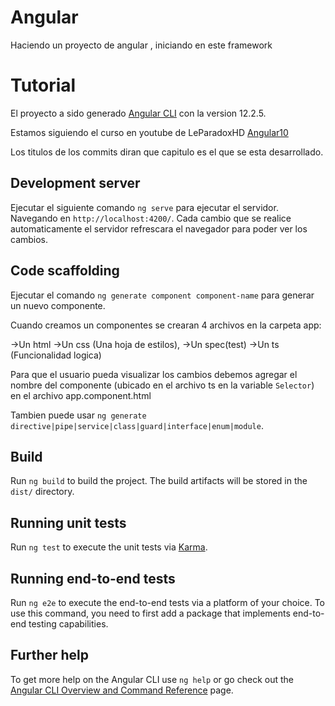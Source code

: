 # Angular
Haciendo un proyecto de angular , iniciando en este framework

# Tutorial

El proyecto a sido generado [Angular CLI](https://github.com/angular/angular-cli) con la 
version 12.2.5.

Estamos  siguiendo el curso en youtube de LeParadoxHD [Angular10](https://www.youtube.com/watch?v=SZtxwDAqEok&list=PLezsbUDiwcpmhNiMzVPYJXV0Rqn71G4PU&index=1&t=8s)

Los titulos de los commits diran que capitulo es el que se esta desarrollado.

## Development server

Ejecutar el siguiente comando `ng serve` para ejecutar el servidor. Navegando en `http://localhost:4200/`. Cada cambio que se realice automaticamente el servidor refrescara el navegador
para poder ver los cambios.

## Code scaffolding

Ejecutar el comando `ng generate component component-name` para generar un nuevo componente.

Cuando creamos un componentes se crearan  4 archivos en la carpeta app:

 ->Un html
 ->Un css (Una hoja de estilos),
 ->Un spec(test)
 ->Un ts (Funcionalidad logica)

Para que el usuario pueda visualizar los cambios debemos agregar el nombre del componente 
(ubicado en el archivo ts en la variable `Selector`) en el archivo app.component.html



 Tambien puede usar `ng generate directive|pipe|service|class|guard|interface|enum|module`.

## Build

Run `ng build` to build the project. The build artifacts will be stored in the `dist/` directory.

## Running unit tests

Run `ng test` to execute the unit tests via [Karma](https://karma-runner.github.io).

## Running end-to-end tests

Run `ng e2e` to execute the end-to-end tests via a platform of your choice. To use this command, you need to first add a package that implements end-to-end testing capabilities.

## Further help

To get more help on the Angular CLI use `ng help` or go check out the [Angular CLI Overview and Command Reference](https://angular.io/cli) page.

